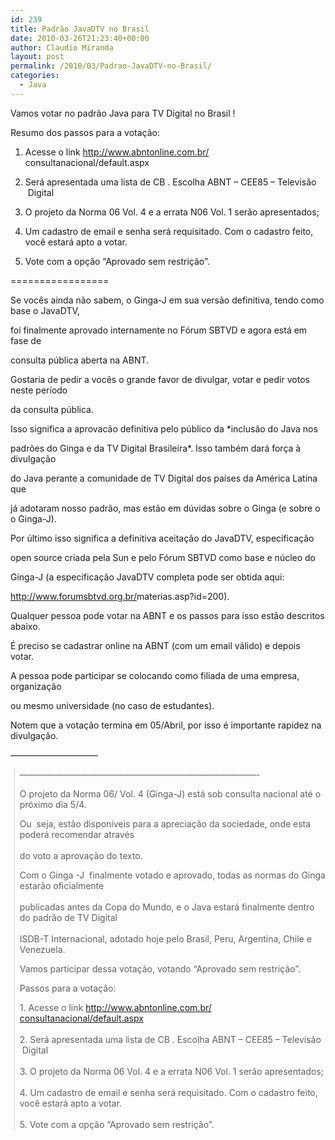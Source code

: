 ```yaml
---
id: 239
title: Padrão JavaDTV no Brasil
date: 2010-03-26T21:23:40+00:00
author: Claudio Miranda
layout: post
permalink: /2010/03/Padrao-JavaDTV-no-Brasil/
categories:
  - Java
---
```

Vamos votar no padrão Java para TV Digital no Brasil !
    

  
Resumo dos passos para a votação:

1. Acesse o link <a href="http://www.abntonline.com.br/consultanacional/default.aspx" target="_blank">http://www.abntonline.com.br/<wbr>consultanacional/default.aspx</a>
    
   
2. Será apresentada uma lista de CB . Escolha ABNT &#8211; CEE85 &#8211; Televisão &nbsp;Digital
    
   
3. O projeto da Norma 06 Vol. 4 e a errata N06 Vol. 1 serão apresentados;
    
   
4. Um cadastro de email e senha será requisitado. Com o cadastro feito, você estará apto a votar.
    
   
5. Vote com a opção &#8220;Aprovado sem restrição&#8221;.
    


=================
  
  


Se vocês ainda não sabem, o Ginga-J em sua versão definitiva, tendo como base o JavaDTV,
    
   
foi finalmente aprovado internamente no Fórum SBTVD e agora está em fase de
    
   
consulta pública aberta na ABNT.

Gostaria de pedir a vocês o grande favor de divulgar, votar e pedir votos neste período
    
   
da consulta pública.

Isso significa a aprovacão definitiva pelo público da *inclusão do Java nos
    
   
padrões do Ginga e da TV Digital Brasileira*. Isso também dará força à divulgação
    
   
do Java perante a comunidade de TV Digital dos países da América Latina que
    
   
já adotaram nosso padrão, mas estão em dúvidas sobre o Ginga (e sobre o o Ginga-J).

Por último isso significa a definitiva aceitação do JavaDTV, especificação
    
   
open source criada pela Sun e pelo Fórum SBTVD como base e núcleo do
    
   
Ginga-J (a especificação JavaDTV completa pode ser obtida aqui:
    
   
<a href="http://www.forumsbtvd.org.br/materias.asp?id=200" target="_blank">http://www.forumsbtvd.org.br/<wbr>materias.asp?id=200</a>).

Qualquer pessoa pode votar na ABNT e os passos para isso estão descritos abaixo.

É preciso se cadastrar online na ABNT (com um email válido) e depois votar.

A pessoa pode participar se colocando como filiada de uma empresa, organização
    
   
ou mesmo universidade (no caso de estudantes).

Notem que a votação termina em 05/Abril, por isso é importante rapidez na divulgação.

&#8212;&#8212;&#8212;&#8212;&#8212;&#8212;&#8212;&#8212;&#8212;&#8212; 

<blockquote class="gmail_quote" style="margin: 0pt 0pt 0pt 0.8ex; border-left: 1px solid rgb(204, 204, 204); padding-left: 1ex;">
  <p>
    <wbr>&#8212;&#8212;&#8212;&#8212;&#8212;&#8212;&#8212;&#8212;&#8212;&#8212;<wbr>&#8212;&#8212;&#8212;&#8212;&#8212;&#8212;&#8212;&#8212;&#8212;&#8212;<wbr>&#8212;&#8212;&#8212;&#8212;&#8212;&#8212;&#8212;-
  </p>
  
  <p>
    O projeto da Norma 06/ Vol. 4 (Ginga-J) está sob consulta nacional até o próximo dia 5/4.
  </p>
  
  <p>
    Ou &nbsp;seja, estão disponíveis para a apreciação da sociedade, onde esta poderá recomendar através<br /> <br /> do voto a aprovação do texto.
  </p>
  
  <p>
    Com o Ginga -J &nbsp;finalmente votado e aprovado, todas as normas do Ginga estarão oficialmente<br /> <br /> publicadas antes da Copa do Mundo, e o Java estará finalmente dentro do padrão de TV Digital<br /> <br /> ISDB-T Internacional, adotado hoje pelo Brasil, Peru, Argentina, Chile e Venezuela.
  </p>
  
  <p>
    Vamos participar dessa votação, votando &#8220;Aprovado sem restrição&#8221;.
  </p>
  
  <p>
    Passos para a votação:
  </p>
  
  <p>
    1. Acesse o link <a href="http://www.abntonline.com.br/consultanacional/default.aspx" target="_blank">http://www.abntonline.com.br/<wbr>consultanacional/default.aspx</a><br /> <br /> 2. Será apresentada uma lista de CB . Escolha ABNT &#8211; CEE85 &#8211; Televisão &nbsp;Digital<br /> <br /> 3. O projeto da Norma 06 Vol. 4 e a errata N06 Vol. 1 serão apresentados;<br /> <br /> 4. Um cadastro de email e senha será requisitado. Com o cadastro feito, você estará apto a votar.<br /> <br /> 5. Vote com a opção &#8220;Aprovado sem restrição&#8221;.<br />
  </p>
</blockquote>